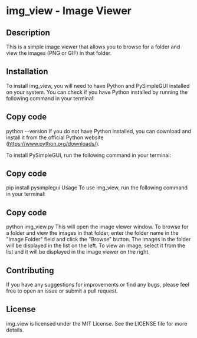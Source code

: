 
# img_view - Image Viewer
## Description
This is a simple image viewer that allows you to browse for a folder and view the images (PNG or GIF) in that folder.

## Installation
To install img_view, you will need to have Python and PySimpleGUI installed on your system. You can check if you have Python installed by running the following command in your terminal:

## Copy code
python --version
If you do not have Python installed, you can download and install it from the official Python website (https://www.python.org/downloads/).

To install PySimpleGUI, run the following command in your terminal:

## Copy code
pip install pysimplegui
Usage
To use img_view, run the following command in your terminal:

## Copy code
python img_view.py
This will open the image viewer window. To browse for a folder and view the images in that folder, enter the folder name in the "Image Folder" field and click the "Browse" button. The images in the folder will be displayed in the list on the left. To view an image, select it from the list and it will be displayed in the image viewer on the right.

## Contributing
If you have any suggestions for improvements or find any bugs, please feel free to open an issue or submit a pull request.

## License
img_view is licensed under the MIT License. See the LICENSE file for more details.
